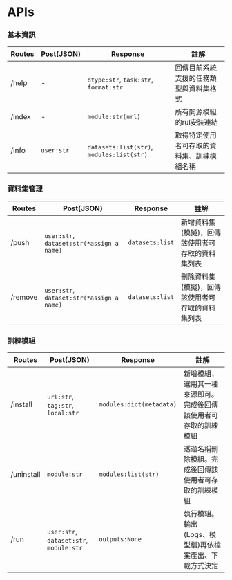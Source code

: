 # APIs
### 基本資訊
|  Routes   | Post(JSON)  | Response  | 註解  |
|  ----   | ----  | ----  | ----  |
| /help   | - | `dtype:str`, `task:str`, `format:str`  | 回傳目前系統支援的任務類型與資料集格式 |
| /index  | - | `module:str(url)`| 所有開源模組的rul安裝連結 |
| /info  | `user:str` |  `datasets:list(str)`, `modules:list(str)` | 取得特定使用者可存取的資料集、訓練模組名稱 |

### 資料集管理
|  Routes   | Post(JSON)  | Response  | 註解  |
|  ----   | ----  | ----  | ----  |
| /push  | `user:str`, `dataset:str(*assign a name)` | `datasets:list` | 新增資料集(模擬)，回傳該使用者可存取的資料集列表 |
| /remove  | `user:str`, `dataset:str(*assign a name)` | `datasets:list` | 刪除資料集(模擬)，回傳該使用者可存取的資料集列表 |

### 訓練模組
|  Routes   | Post(JSON)  | Response  | 註解  |
|  ----   | ----  | ----  | ----  |
| /install  | `url:str`, `tag:str`, `local:str` | `modules:dict(metadata)`  | 新增模組，選用其一種來源即可。完成後回傳該使用者可存取的訓練模組 |
| /uninstall  | `module:str` | `modules:list(str)`  | 透過名稱刪除模組。完成後回傳該使用者可存取的訓練模組 |
| /run  | `user:str`, `dataset:str`, `module:str` | `outputs:None`  | 執行模組。輸出(Logs、模型檔)再依檔案產出、下載方式決定 |
